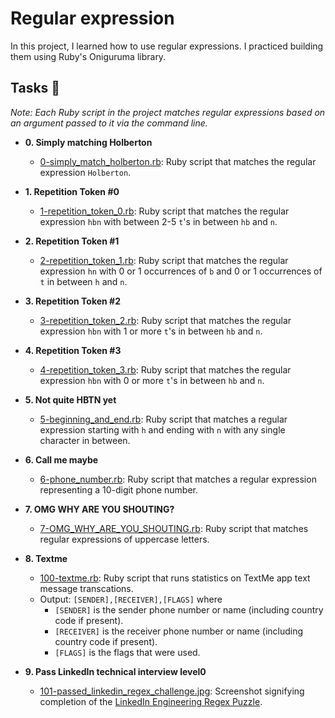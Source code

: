 # Regular expression

In this project, I learned how to use regular expressions. I practiced building
them using Ruby's Oniguruma library.

## Tasks :page_with_curl:

_Note: Each Ruby script in the project matches regular expressions based on an
argument passed to it via the command line._

* **0. Simply matching Holberton**
  * [0-simply_match_holberton.rb](./0-simply_match_holberton.rb): Ruby script that
  matches the regular expression `Holberton`.

* **1. Repetition Token #0**
  * [1-repetition_token_0.rb](./1-repetition_token_0.rb): Ruby script that matches
  the regular expression `hbn` with between 2-5 `t`'s in between `hb` and `n`.

* **2. Repetition Token #1**
  * [2-repetition_token_1.rb](./2-repetition_token_1.rb): Ruby script that matches
  the regular expression `hn` with 0 or 1 occurrences of `b` and 0 or 1
  occurrences of `t` in between `h` and `n`.

* **3. Repetition Token #2**
  * [3-repetition_token_2.rb](./3-repetition_token_2.rb): Ruby script that matches
  the regular expression `hbn` with 1 or more `t`'s in between `hb` and `n`.

* **4. Repetition Token #3**
  * [4-repetition_token_3.rb](./4-repetition_token_3.rb): Ruby script that matches the
  regular expression `hbn` with 0 or more `t`'s in between `hb` and `n`.

* **5. Not quite HBTN yet**
  * [5-beginning_and_end.rb](./5-beginning_and_end.rb): Ruby script that matches a
  regular expression starting with `h` and ending with `n` with any single character in between.

* **6. Call me maybe**
  * [6-phone_number.rb](./6-phone_number.rb): Ruby script that matches a regular expression
  representing a 10-digit phone number.

* **7. OMG WHY ARE YOU SHOUTING?**
  * [7-OMG_WHY_ARE_YOU_SHOUTING.rb](./7-OMG_WHY_ARE_YOU_SHOUTING.rb): Ruby script that
  matches regular expressions of uppercase letters.

* **8. Textme**
  * [100-textme.rb](./100-textme.rb): Ruby script that runs statistics on TextMe app text
  message transcations.
  * Output: `[SENDER],[RECEIVER],[FLAGS]` where
    * `[SENDER]` is the sender phone number or name (including country code
    if present).
    * `[RECEIVER]` is the receiver phone number or name (including country code
    if present).
    * `[FLAGS]` is the flags that were used.

* **9. Pass LinkedIn technical interview level0**
  * [101-passed_linkedin_regex_challenge.jpg](./101-passed_linkedin_regex_challenge.jpg):
  Screenshot signifying completion of the
  [LinkedIn Engineering Regex Puzzle](https://engineering.linkedin.com/puzzle).